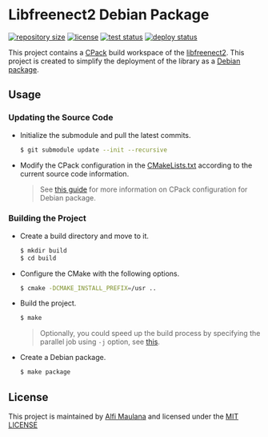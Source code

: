 # Libfreenect2 Debian Package

[![repository size](https://img.shields.io/github/repo-size/threeal/libfreenect2-deb)](https://github.com/threeal/libfreenect2-deb/pulse)
[![license](https://img.shields.io/github/license/threeal/libfreenect2-deb)](./LICENSE)
[![test status](https://img.shields.io/github/workflow/status/threeal/libfreenect2-deb/Build%20Debian%20Test?label=test)](https://github.com/threeal/libfreenect2-deb/actions)
[![deploy status](https://img.shields.io/github/workflow/status/threeal/libfreenect2-deb/Deploy%20Debian?label=deploy)](https://repository.ichiro-its.org/)

This project contains a [CPack](https://cmake.org/cmake/help/latest/module/CPack.html) build workspace of the [libfreenect2](https://github.com/OpenKinect/libfreenect2/).
This project is created to simplify the deployment of the library as a [Debian package](https://wiki.debian.org/Packaging).

## Usage

### Updating the Source Code

- Initialize the submodule and pull the latest commits.
  ```bash
  $ git submodule update --init --recursive
  ```
- Modify the CPack configuration in the [CMakeLists.txt](./CMakeLists.txt) according to the current source code information.
  > See [this guide](https://cmake.org/cmake/help/latest/cpack_gen/deb.html) for more information on CPack configuration for Debian package.

### Building the Project

- Create a build directory and move to it.
  ```bash
  $ mkdir build
  $ cd build
  ```
- Configure the CMake with the following options.
  ```bash
  $ cmake -DCMAKE_INSTALL_PREFIX=/usr ..
  ```
- Build the project.
  ```bash
  $ make
  ```
  > Optionally, you could speed up the build process by specifying the parallel job using `-j` option, see [this](https://www.gnu.org/software/make/manual/html_node/Parallel.html).
- Create a Debian package.
  ```bash
  $ make package
  ```

## License

This project is maintained by [Alfi Maulana](https://threeal.github.io/) and licensed under the [MIT LICENSE](./LICENSE)
